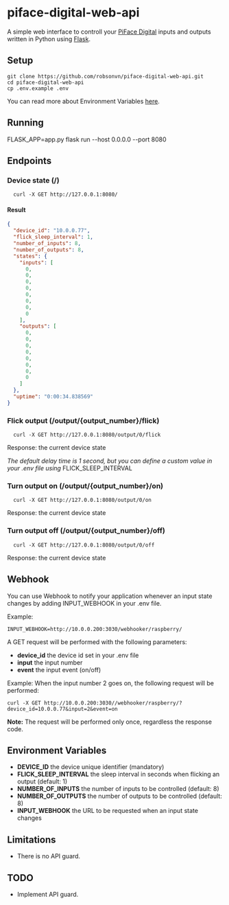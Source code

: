 # piface-digital-web-api

A simple web interface to controll your [PiFace Digital](http://www.piface.org.uk/products/piface_digital/) inputs and outputs written in Python using [Flask](https://github.com/pallets/flask).

## Setup
```
git clone https://github.com/robsonvn/piface-digital-web-api.git
cd piface-digital-web-api
cp .env.example .env
```
You can read more about Environment Variables [here](#environment-variables).
## Running

FLASK_APP=app.py flask run --host 0.0.0.0 --port 8080

## Endpoints

### Device state (/)

```
  curl -X GET http://127.0.0.1:8080/
```
#### Result
```json
{
  "device_id": "10.0.0.77",
  "flick_sleep_interval": 1,
  "number_of_inputs": 8,
  "number_of_outputs": 8,
  "states": {
    "inputs": [
      0,
      0,
      0,
      0,
      0,
      0,
      0,
      0
    ],
    "outputs": [
      0,
      0,
      0,
      0,
      0,
      0,
      0,
      0
    ]
  },
  "uptime": "0:00:34.838569"
}
```

### Flick output (/output/{output_number}/flick)
```
  curl -X GET http://127.0.0.1:8080/output/0/flick
```

Response: the current device state

*The default delay time is 1 second, but you can define a custom value in your .env file using* FLICK_SLEEP_INTERVAL

### Turn output on (/output/{output_number}/on)
```
  curl -X GET http://127.0.0.1:8080/output/0/on
```

Response: the current device state

### Turn output off (/output/{output_number}/off)
```
  curl -X GET http://127.0.0.1:8080/output/0/off
```

Response: the current device state

## Webhook

You can use Webhook to notify your application whenever an input state changes by adding INPUT_WEBHOOK in your .env file.


Example:
```
INPUT_WEBHOOK=http://10.0.0.200:3030/webhooker/raspberry/
```

A GET request will be performed with the following parameters:

* **device_id** the device id set in your .env file
* **input** the input number
* **event** the input event (on/off)

Example:
When the input number 2 goes on, the following request will be performed:
```
curl -X GET http://10.0.0.200:3030//webhooker/raspberry/?device_id=10.0.0.77&input=2&event=on
```

**Note:** The request will be performed only once, regardless the response code.

## Environment Variables

* **DEVICE_ID** the device unique identifier (mandatory)
* **FLICK_SLEEP_INTERVAL** the sleep interval in seconds when flicking an output (default: 1)
* **NUMBER_OF_INPUTS** the number of inputs to be controlled (default: 8)
* **NUMBER_OF_OUTPUTS** the number of outputs to be controlled (default: 8)
* **INPUT_WEBHOOK** the URL to be requested when an input state changes

## Limitations

* There is no API guard.

## TODO

* Implement API guard.
